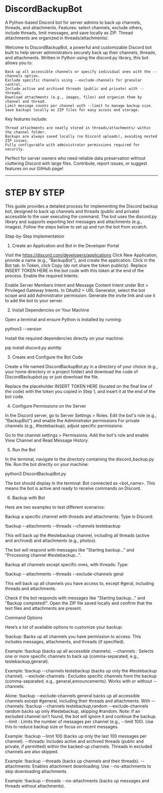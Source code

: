 # DiscordBackupBot
A Python-based Discord bot for server admins to back up channels, threads, and attachments. Features: select channels, exclude others, include threads, limit messages, and save locally as ZIP. Thread attachments are organized in threads/attachments/. 

Welcome to DiscordBackupBot, a powerful and customizable Discord bot built to help server administrators securely back up their channels, threads, and attachments. Written in Python using the discord.py library, this bot allows you to:

    Back up all accessible channels or specify individual ones with the --channels option.
    Exclude specific channels using --exclude-channels for granular control.
    Include active and archived threads (public and private) with --threads.
    Download attachments (e.g., images, files) and organize them by channel and thread.
    Limit message counts per channel with --limit to manage backup size.
    Save backups locally as ZIP files for easy access and storage.

Key features include:

    Thread attachments are neatly stored in threads/attachments/ within the channel folder.
    Backups are always saved locally (no Discord uploads), avoiding nested ZIP issues.
    Fully configurable with administrator permissions required for security.

Perfect for server owners who need reliable data preservation without cluttering Discord with large files. Contribute, report issues, or suggest features on our GitHub page!

--------------------------------------------------------------------------------------------------------------------------------------------------------------------------------------------

# STEP BY STEP


This guide provides a detailed process for implementing the Discord backup bot, designed to back up channels and threads (public and private) accessible to the user executing the command. The bot uses the discord.py library and supports exporting text messages and attachments (e.g., images). Follow the steps below to set up and run the bot from scratch.

Step-by-Step Implementation

1. Create an Application and Bot in the Developer Portal

Visit the https://discord.com/developers/applications
Click New Application, provide a name (e.g., "BackupBot"), and create the application.
Click in the Bot tab.
In Token, click Copy (do not share the token publicly). Replace INSERT TOKEN HERE in the bot code with this token at the end of the process.
Enable the required Intents:

Enable Server Members Intent and Message Content Intent under Bot > Privileged Gateway Intents.
In OAuth2 > URL Generator, select the bot scope and add Administrator permission.
Generate the invite link and use it to add the bot to your server.



2. Install Dependencies on Your Machine

Open a terminal and ensure Python is installed by running:

python3 --version

Install the required dependencies directly on your machine:

pip install discord.py aiohttp



3. Create and Configure the Bot Code

Create a file named DiscordBackupBot.py in a directory of your choice (e.g., your home directory or a project folder) and download the code of DiscordBackupbot.py or just download the file.

Replace the placeholder INSERT TOKEN HERE (located on the final line of the code) with the token you copied in Step 1, and insert it at the end of the bot code.

4. Configure Permissions on the Server

In the Discord server, go to Server Settings > Roles.
Edit the bot's role (e.g., "BackupBot") and enable the Administrator permissions
For private channels (e.g., #testebackup), adjust specific permissions:

Go to the channel settings > Permissions.
Add the bot's role and enable View Channel and Read Message History.

5. Run the Bot

In the terminal, navigate to the directory containing the discord_backup.py file.
Run the bot directly on your machine:

python3 DiscordBackupBot.py

The bot should display in the terminal: Bot connected as <bot_name>. This means the bot is active and ready to receive commands on Discord.

6. Backup with Bot

Here are two examples to test different scenarios:

Backup a specific channel with threads and attachments: Type in Discord:

!backup --attachments --threads --channels testebackup

This will back up the #testebackup channel, including all threads (active and archived) and attachments (e.g., photos).

The bot will respond with messages like "Starting backup..." and "Processing channel #testebackup...".

Backup all channels except specific ones, with threads: Type:

!backup --attachments --threads --exclude-channels geral

This will back up all channels you have access to, except #geral, including threads and attachments.

Check if the bot responds with messages like "Starting backup..." and "Backup completed!".
Open the ZIP file saved locally and confirm that the text files and attachments are present.



Command Options

Here’s a list of available options to customize your backup:

!backup: Backs up all channels you have permission to access. This includes messages, attachments, and threads (if specified).

Example: !backup (backs up all accessible channels).
--channels <name>: Selects one or more specific channels to back up (comma-separated, e.g., testebackup,general).

Example: !backup --channels testebackup (backs up only the #testebackup channel).
--exclude-channels <name>: Excludes specific channels from the backup (comma-separated, e.g., general,announcements). Works with or without --channels:

Alone: !backup --exclude-channels general backs up all accessible channels except #general, including their threads and attachments.
With --channels: !backup --channels testebackup,random --exclude-channels random backs up only #testebackup, skipping #random.
Note: If an excluded channel isn’t found, the bot will ignore it and continue the backup.
--limit <number>: Limits the number of messages per channel (e.g., --limit 100). Use this to reduce backup size or focus on recent messages.

Example: !backup --limit 100 (backs up only the last 100 messages per channel).
--threads: Includes active and archived threads (public and private, if permitted) within the backed-up channels. Threads in excluded channels are also skipped.

Example: !backup --threads (backs up channels and their threads).
--attachments: Enables attachment downloading. Use --no-attachments to skip downloading attachments.

Example: !backup --threads --no-attachments (backs up messages and threads without attachments).
